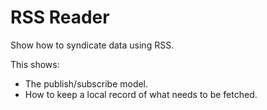 # RSS Reader

Show how to syndicate data using RSS.

This shows:

-   The publish/subscribe model.
-   How to keep a local record of what needs to be fetched.
